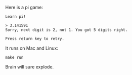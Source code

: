 Here is a pi game:

    Learn pi!
    
    > 3.141591
    Sorry, next digit is 2, not 1. You got 5 digits right.
    
    Press return key to retry.

It runs on Mac and Linux:

    make run

Brain will sure explode.
